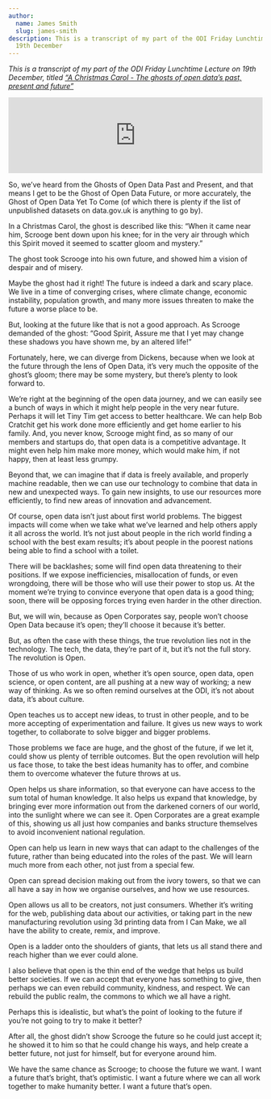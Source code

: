 ```yaml
---
author:
  name: James Smith
  slug: james-smith
description: This is a transcript of my part of the ODI Friday Lunchtime Lecture on
  19th December
---
```


<p><em>This is a transcript of my part of the ODI Friday Lunchtime Lecture on 19th December, titled <a rel="external" href="http://theodi.org/lunchtime-lectures/friday-lunchtime-lecture-a-christmas-carol-the-ghosts-of-open-datas-past-present-and-future">&ldquo;A Christmas Carol - The ghosts of open data’s past, present and future&rdquo;</a></em></p>

<iframe width="100%" height="150" scrolling="no" frameborder="no" src="https://w.soundcloud.com/player/?url=https%3A//api.soundcloud.com/tracks/182268251&amp;auto_play=false&amp;hide_related=false&amp;show_comments=true&amp;show_user=true&amp;show_reposts=false&amp;visual=true"></iframe>

<p>So, we&rsquo;ve heard from the Ghosts of Open Data Past and Present, and that means I get to be the Ghost of Open Data Future, or more accurately, the Ghost of Open Data Yet To Come (of which there is plenty if the list of unpublished datasets on data.gov.uk is anything to go by).</p>

<p>In a Christmas Carol, the ghost is described like this: &ldquo;When it came near him, Scrooge bent down upon his knee; for in the very air through which this Spirit moved it seemed to scatter gloom and mystery.&rdquo;</p>

<p>The ghost took Scrooge into his own future, and showed him a vision of despair and of misery.</p>

<p>Maybe the ghost had it right! The future is indeed a dark and scary place. We live in a time of converging crises, where climate change, economic instability, population growth, and many more issues threaten to make the future a worse place to be.</p>

<p>But, looking at the future like that is not a good approach. As Scrooge demanded of the ghost: &ldquo;Good Spirit, Assure me that I yet may change these shadows you have shown me, by an altered life!&rdquo;</p>

<p>Fortunately, here, we can diverge from Dickens, because when we look at the future through the lens of Open Data, it&rsquo;s very much the opposite of the ghost&rsquo;s gloom; there may be some mystery, but there&rsquo;s plenty to look forward to.</p>

<p>We&rsquo;re right at the beginning of the open data journey, and we can easily see a bunch of ways in which it might help people in the very near future. Perhaps it will let Tiny Tim get access to better healthcare. We can help Bob Cratchit get his work done more efficiently and get home earlier to his family. And, you never know, Scrooge might find, as so many of our members and startups do, that open data is a competitive advantage. It might even help him make more money, which would make him, if not happy, then at least less grumpy.</p>

<p>Beyond that, we can imagine that if data is freely available, and properly machine readable, then we can use our technology to combine that data in new and unexpected ways. To gain new insights, to use our resources more efficiently, to find new areas of innovation and advancement.</p>

<p>Of course, open data isn&rsquo;t just about first world problems. The biggest impacts will come when we take what we&rsquo;ve learned and help others apply it all across the world. It&rsquo;s not just about people in the rich world finding a school with the best exam results; it&rsquo;s about people in the poorest nations being able to find a school with a toilet.</p>

<p>There will be backlashes; some will find open data threatening to their positions. If we expose inefficiencies, misallocation of funds, or even wrongdoing, there will be those who will use their power to stop us. At the moment we&rsquo;re trying to convince everyone that open data is a good thing; soon, there will be opposing forces trying even harder in the other direction.</p>

<p>But, we will win, because as Open Corporates say, people won&rsquo;t choose Open Data because it&rsquo;s open; they&rsquo;ll choose it because it&rsquo;s better.</p>

<p>But, as often the case with these things, the true revolution lies not in the technology. The tech, the data, they&rsquo;re part of it, but it&rsquo;s not the full story. The revolution is Open.</p>

<p>Those of us who work in open, whether it&rsquo;s open source, open data, open science, or open content, are all pushing at a new way of working; a new way of thinking. As we so often remind ourselves at the ODI, it&rsquo;s not about data, it&rsquo;s about culture.</p>

<p>Open teaches us to accept new ideas, to trust in other people, and to be more accepting of experimentation and failure. It gives us new ways to work together, to collaborate to solve bigger and bigger problems.</p>

<p>Those problems we face are huge, and the ghost of the future, if we let it, could show us plenty of terrible outcomes. But the open revolution will help us face those, to take the best ideas humanity has to offer, and combine them to overcome whatever the future throws at us.</p>

<p>Open helps us share information, so that everyone can have access to the sum total of human knowledge. It also helps us expand that knowledge, by bringing ever more information out from the darkened corners of our world, into the sunlight where we can see it. Open Corporates are a great example of this, showing us all just how companies and banks structure themselves to avoid inconvenient national regulation.</p>

<p>Open can help us learn in new ways that can adapt to the challenges of the future, rather than being educated into the roles of the past. We will learn much more from each other, not just from a special few.</p>

<p>Open can spread decision making out from the ivory towers, so that we can all have a say in how we organise ourselves, and how we use resources.</p>

<p>Open allows us all to be creators, not just consumers. Whether it&rsquo;s writing for the web, publishing data about our activities, or taking part in the new manufacturing revolution using 3d printing data from I Can Make, we all have the ability to create, remix, and improve.</p>

<p>Open is a ladder onto the shoulders of giants, that lets us all stand there and reach higher than we ever could alone.</p>

<p>I also believe that open is the thin end of the wedge that helps us build better societies. If we can accept that everyone has something to give, then perhaps we can even rebuild community, kindness, and respect. We can rebuild the public realm, the commons to which we all have a right.</p>

<p>Perhaps this is idealistic, but what&rsquo;s the point of looking to the future if you&rsquo;re not going to try to make it better?</p>

<p>After all, the ghost didn&rsquo;t show Scrooge the future so he could just accept it; he showed it to him so that he could change his ways, and help create a better future, not just for himself, but for everyone around him.</p>

<p>We have the same chance as Scrooge; to choose the future we want. I want a future that&rsquo;s bright, that&rsquo;s optimistic. I want a future where we can all work together to make humanity better. I want a future that&rsquo;s open.</p>

